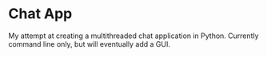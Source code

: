 # Chat App
My attempt at creating a multithreaded chat application in Python. Currently command line only, but will eventually add a GUI.

